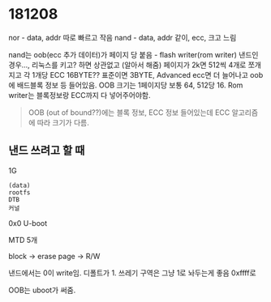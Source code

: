 # 181208

nor - data, addr 따로 빠르고 작음
nand - data, addr 같이, ecc, 크고 느림

nand는 oob(ecc 추가 데이터)가 페이지 당 붙음 - flash writer(rom writer) 낸드인 경우..., 리눅스를 키고? 하면 상관없고 (알아서 해줌)
페이지가 2k면 512씩 4개로 쪼개지고 각 1개당 ECC 16BYTE?? 표준이면 3BYTE, Advanced ecc면 더 늘어나고 oob에 배드블록 정보 등 들어있음.
OOB 크기는 1페이지당 보통 64, 512당 16. Rom writer는 블록정보랑 ECC까지 다 넣어주어야함.

> OOB (out of bound??)에는 블록 정보, ECC 정보 들어있는데 ECC 알고리즘에 따라 크기가 다름. 

## 낸드 쓰려고 할 때

1G      

    (data)
    rootfs
    DTB
    커널
0x0 U-boot

MTD 5개

block -> erase
page -> R/W

낸드에서는 0이 write임. 디폴트가 1. 쓰레기 구역은 그냥 1로 놔두는게 좋음 0xffff로 

OOB는 uboot가 써줌.